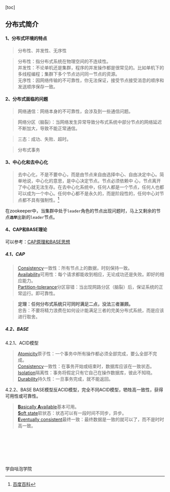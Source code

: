 [toc]

## 分布式简介

#### 1、分布式环境的特点
> 分布性、并发性、无序性

> 分布性：指分布式系统在物理空间的不连续性。<br>
> 并发性：不论单机还是集群，程序的并发操作都是很常见的。比如单机下的多线程编程；集群下多个节点访问同一节点的资源。<br>
> 无序性：因网络传输的不可靠性，你无法保证，接受节点接受消息的顺序和发送顺序保存一致。<br>

#### 2、分布式面临的问题

> 网络通信：网络本身的不可靠性，会涉及到一些通信问题。

> 网络分区（脑裂）：当网络发生异常导致分布式系统中部分节点的网络延迟不断加大，导致不能正常通信。

> 三态：成功、失败、超时。

> 分布式事务

#### 3、中心化和去中心化
    
> 去中心化，不是不要中心，而是由节点来自由选择中心、自由决定中心。简单地说，中心化的意思，是中心决定节点。节点必须依赖中  心，节点离开了中心就无法生存。在去中心化系统中，任何人都是一个节点，任何人也都可以成为一个中心。任何中心都不是永久的，而是阶段性的，任何中心对节点都不具有强制性。[^百度百科]

[^百度百科]:[百度百科](https://baike.baidu.com/item/%E5%8E%BB%E4%B8%AD%E5%BF%83%E5%8C%96/8719532?fr=aladdin)

在zookeeper中，当集群中处于`leader`角色的节点出现问题时，马上又剩余的节点<b>`选举`</b>出新的`leader`节点。

#### 4、CAP和BASE理论

可以参考：[CAP原理和BASE思想](http://www.jdon.com/37625)

##### 4.1、CAP
> [Consistency](https://translate.google.cn/#auto/zh-CN/Consistency)一致性：所有节点上的数据，时刻保持一致。<br>
> [Availability](https://translate.google.cn/#auto/zh-CN/Availability)可用性：每个请求都能收到相应，无论成功还是失败。即好的相应能力。<br>
> [Partition-tolerance](https://translate.google.cn/#auto/zh-CN/Partition-tolerance)分区容错：当出现网路分区（脑裂）后，保证系统的正常运行。即可靠性。

> <b>定理：任何分布式系统只可同时满足二点，没法三者兼顾。</b><br>
> 忠告：不要将精力浪费在如何设计能满足三者的完美分布式系统，而是应该进行取舍。

##### 4.2、BASE

4.2.1、ACID模型
> [Atomicity](https://translate.google.cn/#auto/zh-CN/Atomicity)原子性：一个事务中所有操作都必须全部完成，要么全部不完成。<br>
> [Consistency](https://translate.google.cn/#auto/zh-CN/Consistency)一致性：在事务开始或结束时，数据库应该在一致状态。<br>
> [Isolation](https://translate.google.cn/#auto/zh-CN/Isolation)隔离性：事务将假定只有它自己在操作数据库，彼此不知晓。<br>
> [Durability](https://translate.google.cn/#auto/zh-CN/Durability)持久性：一旦事务完成，就不能返回。

4.2.2、BASE
BASE模型反ACID模型，完全不同ACID模型，牺牲高一致性，获得可用性或可靠性。
> [<b>B</b>asically <b>A</b>vailable](https://translate.google.cn/#auto/zh-CN/Basically%20Available)基本可用。<br>
> [<b>S</b>oft state](https://translate.google.cn/#auto/zh-CN/Soft%20state)软状态：状态可以有一段时间不同步，异步。<br>
> [<b>E</b>ventually consistent](https://translate.google.cn/#auto/zh-CN/Eventually%20consistent)最终一致：最终数据是一致的就可以了，而不是时时高一致。



<br><br><br><br><br><br>学自咕泡学院
